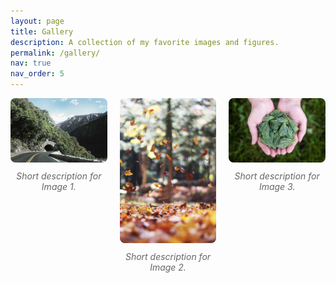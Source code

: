 ```yaml
---
layout: page
title: Gallery
description: A collection of my favorite images and figures.
permalink: /gallery/
nav: true
nav_order: 5
---
```


<div class="gallery">
  <figure>
    <img src="/assets/img/1.jpg" alt="Description of Image 1">
    <figcaption>Short description for Image 1.</figcaption>
  </figure>

  <figure>
    <img src="/assets/img/2.jpg" alt="Description of Image 2">
    <figcaption>Short description for Image 2.</figcaption>
  </figure>

  <figure>
    <img src="/assets/img/3.jpg" alt="Description of Image 3">
    <figcaption>Short description for Image 3.</figcaption>
  </figure>
</div>

<style>
  .gallery {
    display: flex;
    flex-wrap: wrap;
    gap: 20px;
  }
  figure {
    flex: 1 1 calc(33.333% - 40px);
    margin: 0;
    text-align: center;
  }
  img {
    max-width: 100%;
    height: auto;
    border-radius: 8px;
  }
  figcaption {
    margin-top: 10px;
    font-style: italic;
    color: #666;
  }
</style>
